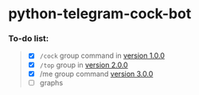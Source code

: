 # python-telegram-cock-bot
### To-do list:
>  - [x] `/cock` group command in
>   [version 1.0.0](https://github.com/maladdicted/python-telegram-cock-bot/releases/tag/v1.0.0)
>  - [x] `/top` group in
>   [version 2.0.0](https://github.com/maladdicted/python-telegram-cock-bot/releases/tag/v2.0.0)
>  - [x] /me group command
>   [version 3.0.0](https://github.com/maladdicted/python-telegram-cock-bot/releases/tag/v3.0.0)
>  - [ ] graphs
